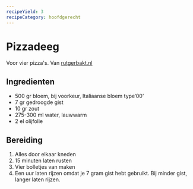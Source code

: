 ```yaml
---
recipeYield: 3
recipeCategory: hoofdgerecht
---
```


# Pizzadeeg

Voor vier pizza's. Van [rutgerbakt.nl](https://rutgerbakt.nl/alle-recepten/zelf-pizzadeeg-maken-recept/)

## Ingredienten

- 500 gr bloem, bij voorkeur, Italiaanse bloem type‘00’
- 7 gr gedroogde gist
- 10 gr zout
- 275-300 ml water, lauwwarm
- 2 el olijfolie

## Bereiding

1. Alles door elkaar kneden
2. 15 minuten laten rusten
3. Vier bolletjes van maken
4. Een uur laten rijzen omdat je 7 gram gist hebt gebruikt. Bij minder gist, langer laten rijzen.
